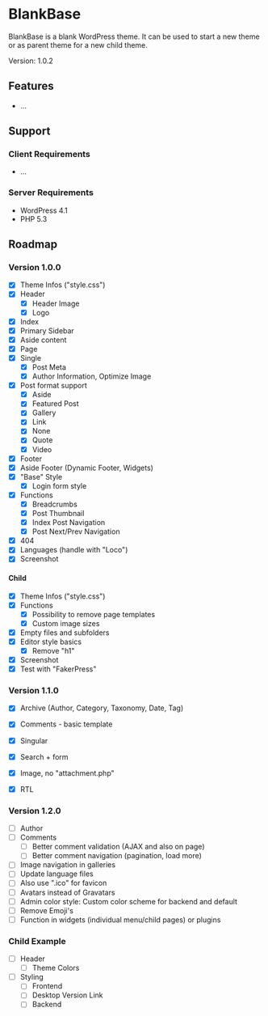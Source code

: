 # BlankBase #

BlankBase is a blank WordPress theme.
It can be used to start a new theme or as parent theme for a new child theme.

Version: 1.0.2


## Features ##

* ...


## Support ##

### Client Requirements ###

* ...

### Server Requirements ###

* WordPress 4.1
* PHP 5.3


## Roadmap ##

### Version 1.0.0 ###

* [x] Theme Infos ("style.css")
* [x] Header
	* [x] Header Image
	* [x] Logo
* [x] Index
* [x] Primary Sidebar
* [x] Aside content
* [x] Page
* [x] Single
	* [x] Post Meta
	* [x] Author Information, Optimize Image
* [x] Post format support
	* [x] Aside
	* [x] Featured Post
	* [x] Gallery
	* [x] Link
	* [x] None
	* [x] Quote
	* [x] Video
* [x] Footer
* [x] Aside Footer (Dynamic Footer, Widgets)
* [x] "Base" Style
	* [x] Login form style
* [x] Functions
	* [x] Breadcrumbs
	* [x] Post Thumbnail
	* [x] Index Post Navigation
	* [x] Post Next/Prev Navigation
* [x] 404
* [x] Languages (handle with "Loco")
* [x] Screenshot

#### Child ####

* [x] Theme Infos ("style.css")
* [x] Functions
	* [x] Possibility to remove page templates
	* [x] Custom image sizes
* [x] Empty files and subfolders
* [x] Editor style basics
	* [x] Remove "h1"
* [x] Screenshot
* [x] Test with "FakerPress"

### Version 1.1.0 ###

* [x] Archive (Author, Category, Taxonomy, Date, Tag)
* [x] Comments - basic template
* [x] Singular
* [x] Search + form
* [x] Image, no "attachment.php"
* [x] RTL


### Version 1.2.0 ###

* [ ] Author
* [ ] Comments
	* [ ] Better comment validation (AJAX and also on page)
	* [ ] Better comment navigation (pagination, load more)
* [ ] Image navigation in galleries
* [ ] Update language files
* [ ] Also use ".ico" for favicon
* [ ] Avatars instead of Gravatars
* [ ] Admin color style: Custom color scheme for backend and default
* [ ] Remove Emoji's
* [ ] Function in widgets (individual menu/child pages) or plugins

### Child Example ###

* [ ] Header
	* [ ] Theme Colors
* [ ] Styling
	* [ ] Frontend
	* [ ] Desktop Version Link
	* [ ] Backend
